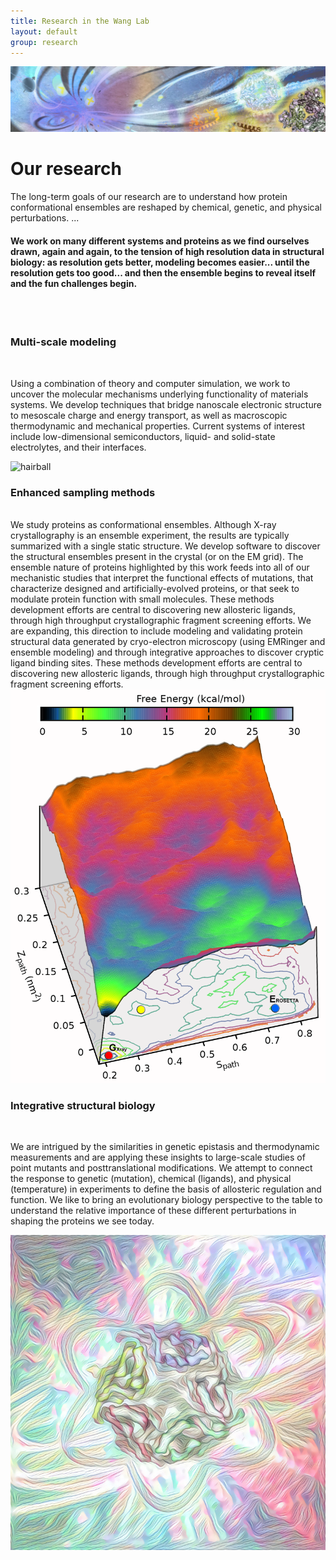 ```yaml
---
title: Research in the Wang Lab
layout: default
group: research
---
```



<img class="img-fluid" src="/static/img/Frontpage_1920x400.jpg" title="This wonderful illustration was courtesy of Wei Chen" alt="Lab Group Illustration (credit Wei Chen)">

<div class="row">

# Our research
The long-term goals of our research are to understand how protein conformational ensembles are reshaped by chemical, genetic, and physical perturbations. ...

#### We work on many different systems and proteins as we find ourselves drawn, again and again, to the tension of high resolution data in structural biology: as resolution gets better, modeling becomes easier... until the resolution gets too good... and then the ensemble begins to reveal itself and the fun challenges begin.
<br>
<br>

</div>

<div class="row">




### Multi-scale modeling
<br>
<div class="col-md-7 order-md-1">

Using a combination of theory and computer simulation, we work to uncover the molecular mechanisms underlying functionality of materials systems. We develop techniques that bridge nanoscale electronic structure to mesoscale charge and energy transport, as well as macroscopic thermodynamic and mechanical properties. Current systems of interest include low-dimensional semiconductors, liquid- and solid-state electrolytes, and their interfaces.

</div>

<div class="col-md-5 order-md-1 align-self-center">
<img class="img-fluid" src="/static/img/SERCA_E1_E2_small.gif" alt="hairball">
</div>
</div>
<div class="row">
  
  
### Enhanced sampling methods
<br>
<div class="col-md-7 order-md-2 ">
We study proteins as conformational ensembles. Although X-ray crystallography is an ensemble experiment, the results are typically summarized with a single static structure. We develop software to discover the structural ensembles present in the crystal (or on the EM grid). The ensemble nature of proteins highlighted by this work feeds into all of our mechanistic studies that interpret the functional effects of mutations, that characterize designed and artificially-evolved proteins, or that seek to modulate protein function with small molecules. These methods development efforts are central to discovering new allosteric ligands, through high throughput crystallographic fragment screening efforts. We are expanding, this direction to include modeling and validating protein structural data generated by cryo-electron microscopy (using EMRinger and ensemble modeling) and through integrative approaches to discover cryptic ligand binding sites. These methods development efforts are central to discovering new allosteric ligands, through high throughput crystallographic fragment screening efforts.
</div>

<div class="col-md-5 order-md-1 align-self-center">
<img class="img-fluid" src="/static/img/3D_matlab.png" alt="hairball">
</div>
</div>
<div class="row">
  
### Integrative structural biology
<br>
<div class="col-md-7 order-md-1">

We are intrigued by the similarities in genetic epistasis and thermodynamic measurements and are applying these insights to large-scale studies of point mutants and posttranslational modifications. We attempt to connect the response to genetic (mutation), chemical (ligands), and physical (temperature) in experiments to define the basis of allosteric regulation and function. We like to bring an evolutionary biology perspective to the table to understand the relative importance of these different perturbations in shaping the proteins we see today.
</div>

<div class="col-md-5 order-md-1 align-self-center">
<img class="img-fluid" src="/static/img/Logo16e.jpg" alt="hairball">
</div>
</div>
